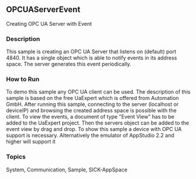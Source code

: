 ## OPCUAServerEvent
Creating OPC UA Server with Event
### Description
This sample is creating an OPC UA Server that listens on (default) port 4840.
It has a single object which is able to notify events in its address space.
The server generates this event periodically.
### How to Run
To demo this sample any OPC UA client can be used. The description of this sample is based 
on the free UaExpert which is offered from Automation GmbH.
After running this sample, connecting to the server (localhost or deviceIP) and
browsing the created address space is possible with the client. To view the events,
a document of type "Event View" has to be added to the UaExpert project. Then the
servers object can be added to the event view by drag and drop.
To show this sample a device with OPC UA support is necessary. Alternatively
the emulator of AppStudio 2.2 and higher will support it

### Topics
System, Communication, Sample, SICK-AppSpace